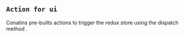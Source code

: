 ## `Action for ui`

Conatins pre-builts actions to trigger the redux store using the dispatch method .
